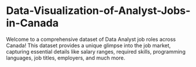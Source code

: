 # Data-Visualization-of-Analyst-Jobs-in-Canada
Welcome to a comprehensive dataset of Data Analyst job roles across Canada! This dataset provides a unique glimpse into the job market, capturing essential details like salary ranges, required skills, programming languages, job titles, employers, and much more.
